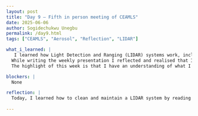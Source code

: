 ```yaml
---
layout: post
title: "Day 9 – Fifth in person meeting of CEAMLS"
date: 2025-06-06
author: Sogidechukwu Unegbu
permalink: /day9.html
tags: ["CEAMLS", "Aerosol", "Reflection", "LIDAR"]

what_i_learned: |  
   I learned how Light Detection and Ranging (LIDAR) systems work, including how to properly clean and maintain them, which is required every six months. I got hands-on experience by opening the case, reading the manual, and successfully cleaning the device.  
  While writing the weekly presentation I reflected and realised that I had learned alot over this week. from learning about **Aerosols** and **PM 2.5**. Learned more about Climate and the atmosphere, had the opportunity to polish up my **Python skill**. 
  The highlight of this week is that I have an understanding of what I am doing and have an idea and image of what we would be doing in the upcoming week.

blockers: |
  None

reflection: |
  Today, I learned how to clean and maintain a LIDAR system by reading the manual and working hands-on with the device. I also deepened my understanding of aerosols, PM 2.5, and climate systems. While preparing my weekly presentation, I reflected on how much I’ve learned, including improvements in my Python skills. The highlight was gaining a clear sense of direction for the work ahead.
  
---
```

